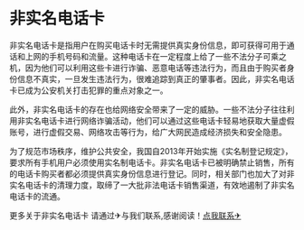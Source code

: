 # 非实名电话卡

非实名电话卡是指用户在购买电话卡时无需提供真实身份信息，即可获得可用于通话和上网的手机号码和流量。这种电话卡在一定程度上给了一些不法分子可乘之机，因为他们可以利用这些卡进行诈骗、恶意电话等违法行为，而且由于购买者身份信息不真实，一旦发生违法行为，很难追踪到真正的肇事者。因此，非实名电话卡已成为公安机关打击犯罪的重点对象之一。

此外，非实名电话卡的存在也给网络安全带来了一定的威胁。一些不法分子往往利用非实名电话卡进行网络诈骗活动，他们可以通过这些电话卡轻易地获取大量虚假账号，进行虚假交易、网络攻击等行为，给广大网民造成经济损失和安全隐患。

为了规范市场秩序，维护公共安全，我国自2013年开始实施《实名制登记规定》，要求所有手机用户必须使用实名制电话卡。非实名电话卡已被明确禁止销售，所有的电话卡购买者都必须提供真实身份信息进行登记。同时，相关部门也加大了对非实名电话卡的清理力度，取缔了一大批非法电话卡销售渠道，有效地遏制了非实名电话卡的流通。

更多关于非实名电话卡 请通过✈与我们联系,感谢阅读！[点我联系✈](https://en.G208.com)